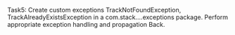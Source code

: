 Task5:
Create custom exceptions TrackNotFoundException, TrackAlreadyExistsException in a
com.stack....exceptions package. Perform appropriate exception handling and propagation
Back.

